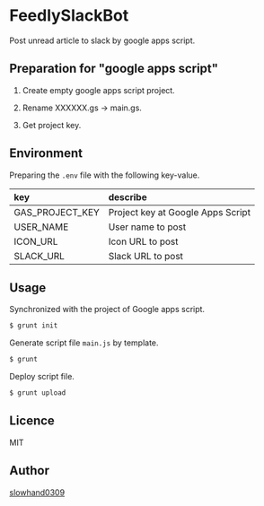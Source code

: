 # FeedlySlackBot
Post unread article to slack by google apps script.

## Preparation for "google apps script"

1. Create empty google apps script project.

2. Rename XXXXXX.gs -> main.gs.

3. Get project key.

## Environment

Preparing the `.env` file with the following key-value.

|key|describe|
|:--|:-------|
|GAS_PROJECT_KEY|Project key at Google Apps Script|
|USER_NAME|User name to post|
|ICON_URL|Icon URL to post|
|SLACK_URL|Slack URL to post|

## Usage

Synchronized with the project of Google apps script.

```sh
$ grunt init
```

Generate script file `main.js` by template.

```sh
$ grunt
```

Deploy script file.

```sh
$ grunt upload
```

## Licence

MIT

## Author

[slowhand0309](https://github.com/Slowhand0309)
